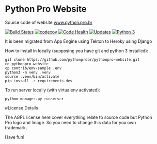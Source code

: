 # Python Pro Website

Source code of website www.python.pro.br

[![Build Status](https://travis-ci.org/pythonprobr/pythonpro-website.svg?branch=master)](https://travis-ci.org/pythonprobr/pythonpro-website)
[![codecov](https://codecov.io/gh/pythonprobr/pythonpro-website/branch/master/graph/badge.svg)](https://codecov.io/gh/pythonprobr/pythonpro-website)
[![Code Health](https://landscape.io/github/pythonprobr/pythonpro-website/master/landscape.svg?style=flat)](https://landscape.io/github/pythonprobr/pythonpro-website/master)
[![Updates](https://pyup.io/repos/github/pythonprobr/pythonpro-website/shield.svg)](https://pyup.io/repos/github/pythonprobr/pythonpro-website/)
[![Python 3](https://pyup.io/repos/github/pythonprobr/pythonpro-website/python-3-shield.svg)](https://pyup.io/repos/github/pythonprobr/pythonpro-website/)


It is been migrated from App Engine using Tekton to Heroky using Django

How to install in locally (supposing you have git and python 3 installed):

```console
git clone https://github.com/pythonprobr/pythonpro-website.git
cd pythonpro-website
cp contrib/env-sample .env
python3 -m venv .venv
source .venv/bin/activate
pip install -r requirements.dev
```

To run server locally (with virtualenv activated):

```console
python manager.py runserver
```

#License Details

The AGPL license here cover everything relate to source code but Python Pro logo and Image.
So you need to change this data for you own trademark.


Have fun!



